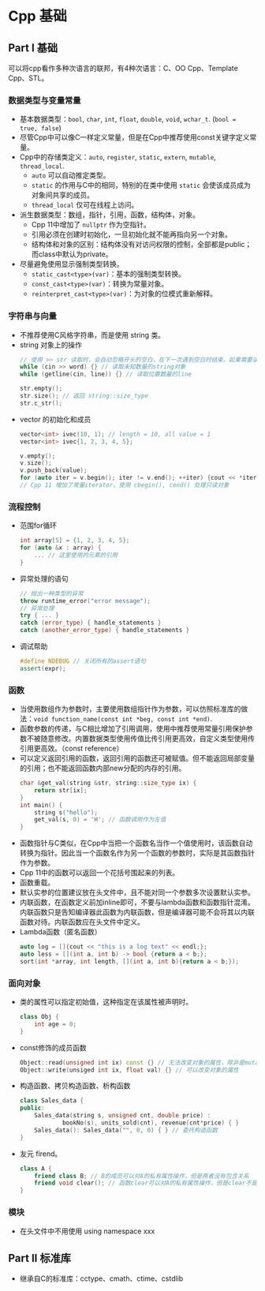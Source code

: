 # Cpp 基础

## Part I 基础
可以将cpp看作多种次语言的联邦，有4种次语言：C、OO Cpp、Template Cpp、STL。

### 数据类型与变量常量
- 基本数据类型：`bool`, `char`, `int`, `float`, `double`, `void`, `wchar_t`. (`bool = true, false`)
- 尽管Cpp中可以像C一样定义常量，但是在Cpp中推荐使用const关键字定义常量。
- Cpp中的存储类定义：`auto`, `register`, `static`, `extern`, `mutable`, `thread_local`.
  - `auto` 可以自动推定类型。
  - `static` 的作用与C中的相同，特别的在类中使用 `static` 会使该成员成为对象间共享的成员。
  - `thread_local` 仅可在线程上访问。
- 派生数据类型：数组，指针，引用，函数，结构体，对象。
  - Cpp 11中增加了 `nullptr` 作为空指针。
  - 引用必须在创建时初始化，一旦初始化就不能再指向另一个对象。
  - 结构体和对象的区别：结构体没有对访问权限的控制，全部都是public；而class中默认为private。
- 尽量避免使用显示强制类型转换。
  - `static_cast<type>(var)`：基本的强制类型转换。
  - `const_cast<type>(var)`：转换为常量对象。
  - `reinterpret_cast<type>(var)`：为对象的位模式重新解释。


### 字符串与向量
- 不推荐使用C风格字符串，而是使用 string 类。
- string 对象上的操作
  ```cpp
  // 使用 >> str 读取时，会自动忽略开头的空白，在下一次遇到空白时结束。如果需要读取一整行，使用getline
  while (cin >> word) {} // 读取未知数量的string对象
  while (getline(cin, line)) {} // 读取位置数量的line

  str.empty();
  str.size(); // 返回 string::size_type
  str.c_str();
  ```
- vector 的初始化和成员
  ```cpp
  vector<int> ivec(10, 1); // length = 10, all value = 1
  vector<int> ivec{1, 2, 3, 4, 5};

  v.empty();
  v.size();
  v.push_back(value);
  for (auto iter = v.begin(); iter != v.end(); ++iter) {cout << *iter;}
  // Cpp 11 增加了常量iterator，使用 cbegin(), cend() 处理只读对象
  ```

### 流程控制
- 范围for循环
  ```cpp
  int array[5] = {1, 2, 3, 4, 5};
  for (auto &x : array) {
      ... // 这里使用的元素的引用
  }
  ```
- 异常处理的语句
  ```cpp
  // 抛出一种类型的异常
  throw runtime_error("error message");
  // 异常处理
  try { ... }
  catch (error_type) { handle_statements }
  catch (another_error_type) { handle_statements }
  ```
- 调试帮助
  ```cpp
  #define NDEBUG // 关闭所有的assert语句
  assert(expr);
  ```

### 函数
- 当使用数组作为参数时，主要使用数组指针作为参数，可以仿照标准库的做法：`void function_name(const int *beg, const int *end)`.
- 函数参数的传递，与C相比增加了引用调用，使用中推荐使用常量引用保护参数不被随意修改。内置数据类型使用传值比传引用更高效，自定义类型使用传引用更高效。（const reference）
- 可以定义返回引用的函数，返回引用的函数还可被赋值。但不能返回局部变量的引用；也不能返回函数内部new分配的内存的引用。
  ```cpp
  char &get_val(string &str, string::size_type ix) {
      return str[ix];
  }
  int main() {
      string s("hello");
      get_val(s, 0) = 'H'; // 函数调用作为左值
  }
  ```
- 函数指针与C类似，在Cpp中当把一个函数名当作一个值使用时，该函数自动转换为指针。因此当一个函数名作为另一个函数的参数时，实际是其函数指针作为参数。
- Cpp 11中的函数可以返回一个花括号围起来的列表。
- 函数重载。
- 默认实参的位置建议放在头文件中，且不能对同一个参数多次设置默认实参。
- 内联函数，在函数定义前加inline即可，不要与lambda函数和函数指针混淆。内联函数只是告知编译器此函数为内联函数，但是编译器可能不会将其以内联函数对待。内联函数应在头文件中定义。
- Lambda函数（匿名函数）
  ```cpp
  auto log = []{cout << "this is a log text" << endl;};
  auto less = [](int a, int b) -> bool {return a < b;};
  sort(int *array, int length, [](int a, int b){return a < b;});
  ```

### 面向对象
- 类的属性可以指定初始值，这种指定在该属性被声明时。
  ```cpp
  class Obj {
      int age = 0;
  }
  ```
- const修饰的成员函数
  ```cpp
  Object::read(unsigned int ix) const {} // 无法改变对象的属性，除非是mutable
  Object::write(unsiged int ix, float val) {} // 可以改变对象的属性
  ```
- 构造函数、拷贝构造函数、析构函数
  ```cpp
  class Sales_data {
  public:
      Sales_data(string s, unsigned cnt, double price) :
              bookNo(s), units_sold(cnt), revenue(cnt*price) { }
      Sales_data(): Sales_data("", 0, 0) { } // 委托构造函数
  }
  ```
- 友元 firend。
  ```cpp
  class A {
      friend class B; // B的成员可以对A的私有属性操作，但是两者没有包含关系
      friend void clear(); // 函数clear可以对A的私有属性操作，但是clear不是A的成员。
  }
  ```

### 模块
- 在头文件中不用使用 using namespace xxx

## Part II 标准库

- 继承自C的标准库：cctype、cmath、ctime、cstdlib




